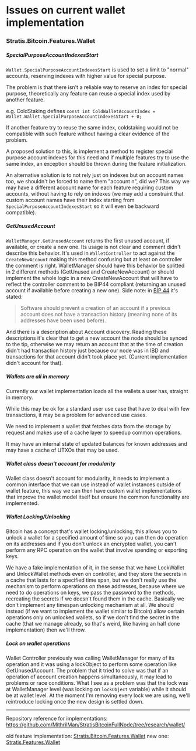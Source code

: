 # Issues on current wallet implementation

### Stratis.Bitcoin.Features.Wallet

##### SpecialPurposeAccountIndexesStart

`Wallet.SpecialPurposeAccountIndexesStart` is used to set a limit to "normal" accounts, reserving
indexes with higher value for special purpose.

The problem is that there isn't a reliable way to reserve an index for special purpose, theoretically
any feature can reuse a special index used by another feature. 

e.g. ColdStaking defines
`const int ColdWalletAccountIndex = Wallet.Wallet.SpecialPurposeAccountIndexesStart + 0;`

If another feature try to reuse the same index, coldstaking would not be compatible with such feature without having a clear evidence of the problem.

A proposed solution to this, is implement a method to register special purpose account indexes for this need and if multiple features try to use the same index, an exception should be thrown during the feature initialization.

An alternative solution is to not rely just on indexes but on account names too, we shouldn't be forced to name them "account n", did we? This way we may have a different account name for each feature requiring custom accounts, without having to rely on indexes (we may add a constraint that custom account names have their index starting from `SpecialPurposeAccountIndexesStart`  so it will even be backward compatible).



##### GetUnusedAccount

`WalletManager.GetUnusedAccount` returns the first unused account, if available, or create a new one.
Its usage is not clear and comment didn't describe this behavior.
It's used in `WalletController` to act against the `CreateNewAccount` making this method confusing but at least on controller the comment is right.
WalletManager should have this behavior be splitted in 2 different methods (GetUnused and CreateNewAccount) or should implement the whole logic in a new CreateNewAccount  that will have to reflect the controller comment to be BIP44 compliant (returning an unused account if available before creating a new one).
Side note: in [BIP 44](https://github.com/bitcoin/bips/blob/master/bip-0044.mediawiki) it's stated:

> Software should prevent a creation of an account if a previous account does not have a transaction history (meaning none of its addresses have been used before).

And there is a description about Account discovery. Reading these descriptions it's clear that to get a new account the node should be synced to the tip, otherwise we may return an account that at the time of creation didn't had transaction history just because our node was in IBD and transactions for that account didn't took place yet. (Current implementation didn't account for that).



##### Wallets are all in memory

Currently our wallet implementation loads all the wallets a user has, straight in memory.

While this may be ok for a standard user use case that have to deal with few transactions, it may be a problem for advanced use cases.

We need to implement a wallet that fetches data from the storage by request and makes use of a cache layer to speedup common operations.

It may have an internal state of updated balances for known addresses and may have a cache of UTXOs that may be used.



##### Wallet class doesn't account for modularity

Wallet class doesn't account for modularity, it needs to implement a common interface that we can use instead of wallet instances outside of wallet feature, this way we can then have custom wallet implementations that improve the wallet model itself but ensure the common functionality are implemented. 



##### Wallet Locking/Unlocking

Bitcoin has a concept that's wallet locking/unlocking, this allows you to unlock a wallet for a specified amount of time so you can then do operation on its addresses and if you don't unlock an encrypted wallet, you can't perform any RPC operation on the wallet that involve spending or exporting keys.

We have a fake implementation of it, in the sense that we have LockWallet and UnlockWallet methods even on controller, and they store the secrets in a cache that lasts for a specified time span, but we don't really use the mechanism to perform operations on these addresses, because where we need to do operations on keys, we pass the password to the methods, recreating the secrets if we doesn't found them in the cache.
Basically we don't implement any timespan unlocking mechanism at all.
We should instead (if we want to implement the wallet similar to Bitcoin) allow certain operations only on unlocked wallets, so if we don't find the secret in the cache (that we manage already, so that's weird, like having an half done implementation) then we'll throw.



##### Lock on wallet operations

Wallet Controller previously was calling WalletManager for many of its operation and it was using a lockObject to perform some operation like GetUnusedAccount.
The problem that it tried to solve was that if an operation of account creation happens simultaneously, it may lead to problems or race conditions.
What I see as a problem was that the lock was at WalletManager level (was locking on `lockObject` variable) while it should be at wallet level.
At the moment I'm removing every lock we are using, we'll reintroduce locking once the new design is settled down.



---

Repository reference for implementations: https://github.com/MithrilMan/StratisBitcoinFullNode/tree/research/wallet/

old feature implementation: [Stratis.Bitcoin.Features.Wallet](https://github.com/MithrilMan/StratisBitcoinFullNode/tree/research/wallet/src/Stratis.Bitcoin.Features.Wallet)
new one: [Stratis.Features.Wallet](https://github.com/MithrilMan/StratisBitcoinFullNode/tree/research/wallet/src/Stratis.Features.Wallet)